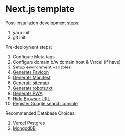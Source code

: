 # Next.js template

Post-installation development steps:

1. yarn init
2. git init

Pre-deployment steps:

1. Configure Meta tags
2. Configure domain b/w domain host & Vercel (if have)
3. Setup environment variables
4. [Generate Favicon](https://realfavicongenerator.net/)
5. [Generate Manifest](https://tomitm.github.io/appmanifest/)
6. [Generate sitemap](https://www.xml-sitemaps.com/)
7. [Generate robots.txt](https://www.seoptimer.com/robots-txt-generator)
8. [Generate PWA](https://www.pwabuilder.com/)
9. [Hide Browser URL](https://dev.to/hyunseunglee2008/twa-apps-how-to-hide-the-url-bar-browser-bar-and-display-app-as-full-screen-4cm3)
10. [Register Google search console](https://search.google.com/search-console/about)

Recommended Database Choices:

1. [Vercel Postgres](https://vercel.com/docs/storage/vercel-postgres)
2. [MongodDB](https://www.mongodb.com/)
